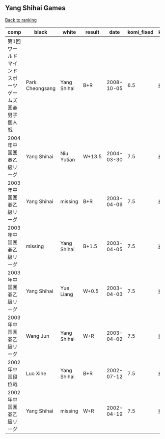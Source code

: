## Yang Shihai Games

[Back to ranking](index.md)




| **comp** | **black** | **white** | **result** | **date** | **komi_fixed** | **kifu** | 
| --- | --- | --- | --- | --- | --- | --- |
| 第1回ワールドマインドスポーツゲームズ囲碁男子個人戦 | Park Cheongsang | Yang Shihai | B+R | 2008-10-05 | 6.5 | [Kifu](https://kifudepot.net/kifucontents.php?id=guf6TiVzo5s7b5KNREa43A%3D%3D) | 
| 2004年中国囲碁乙級リーグ | Yang Shihai | Niu Yutian | W+13.5 | 2004-03-30 | 7.5 | [Kifu](https://kifudepot.net/kifucontents.php?id=DhShBClWOn9Wd%2FTyXX8eKQ%3D%3D) | 
| 2003年中国囲碁乙級リーグ | Yang Shihai | missing | B+R | 2003-04-09 | 7.5 | [Kifu](https://kifudepot.net/kifucontents.php?id=cw0cphuuEokZjSLVg2zA0A%3D%3D) | 
| 2003年中国囲碁乙級リーグ | missing | Yang Shihai | B+1.5 | 2003-04-05 | 7.5 | [Kifu](https://kifudepot.net/kifucontents.php?id=PfhPO08QCGQKs%2FV1VhfrUw%3D%3D) | 
| 2003年中国囲碁乙級リーグ | Yang Shihai | Yue Liang | W+0.5 | 2003-04-03 | 7.5 | [Kifu](https://kifudepot.net/kifucontents.php?id=i%2BVnbZKvduOEjjLEeo80bw%3D%3D) | 
| 2003年中国囲碁乙級リーグ | Wang Jun | Yang Shihai | W+R | 2003-04-02 | 7.5 | [Kifu](https://kifudepot.net/kifucontents.php?id=Cn1A%2BDzLaYR6rajS1CeCEg%3D%3D) | 
| 2002年中国段位戦 | Luo Xihe | Yang Shihai | B+R | 2002-07-12 | 7.5 | [Kifu](https://kifudepot.net/kifucontents.php?id=7yyuTHXxcZACEsAXvhNsLg%3D%3D) | 
| 2002年中国囲碁乙級リーグ | Yang Shihai | missing | W+R | 2002-04-19 | 7.5 | [Kifu](https://kifudepot.net/kifucontents.php?id=4KqmI3yrIPcoLSdK6SUuyQ%3D%3D) |




